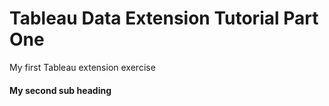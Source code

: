 # Tableau Data Extension Tutorial Part One
My first Tableau extension exercise
#### My second sub heading

